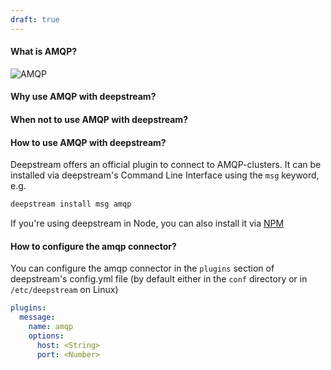 ```yaml
---
draft: true
---
```


#### What is AMQP?

![AMQP](amqp.png)

#### Why use AMQP with deepstream?


#### When not to use AMQP with deepstream?

#### How to use AMQP with deepstream?
Deepstream offers an official plugin to connect to AMQP-clusters. It can be installed via deepstream's Command Line Interface using the `msg` keyword, e.g.

```bash
deepstream install msg amqp
```

If you're using deepstream in Node, you can also install it via [NPM](https://www.npmjs.com/package/deepstream.io-msg-amqp)

#### How to configure the amqp connector?
You can configure the amqp connector in the `plugins` section of deepstream's config.yml file (by default either in the `conf` directory or in `/etc/deepstream` on Linux)

```yaml
plugins:
  message:
    name: amqp
    options:
      host: <String>
      port: <Number>
```
